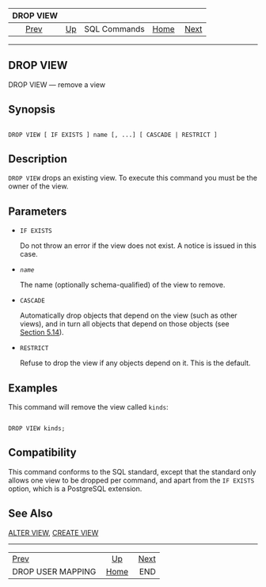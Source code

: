 

|                       DROP VIEW                       |                                        |              |                                                       |                             |
| :---------------------------------------------------: | :------------------------------------- | :----------: | ----------------------------------------------------: | --------------------------: |
| [Prev](sql-dropusermapping.html "DROP USER MAPPING")  | [Up](sql-commands.html "SQL Commands") | SQL Commands | [Home](index.html "PostgreSQL 17devel Documentation") |  [Next](sql-end.html "END") |

***

## DROP VIEW

DROP VIEW — remove a view

## Synopsis

```

DROP VIEW [ IF EXISTS ] name [, ...] [ CASCADE | RESTRICT ]
```

## Description

`DROP VIEW` drops an existing view. To execute this command you must be the owner of the view.

## Parameters

* `IF EXISTS`

    Do not throw an error if the view does not exist. A notice is issued in this case.

* *`name`*

    The name (optionally schema-qualified) of the view to remove.

* `CASCADE`

    Automatically drop objects that depend on the view (such as other views), and in turn all objects that depend on those objects (see [Section 5.14](ddl-depend.html "5.14. Dependency Tracking")).

* `RESTRICT`

    Refuse to drop the view if any objects depend on it. This is the default.

## Examples

This command will remove the view called `kinds`:

```

DROP VIEW kinds;
```

## Compatibility

This command conforms to the SQL standard, except that the standard only allows one view to be dropped per command, and apart from the `IF EXISTS` option, which is a PostgreSQL extension.

## See Also

[ALTER VIEW](sql-alterview.html "ALTER VIEW"), [CREATE VIEW](sql-createview.html "CREATE VIEW")

***

|                                                       |                                                       |                             |
| :---------------------------------------------------- | :---------------------------------------------------: | --------------------------: |
| [Prev](sql-dropusermapping.html "DROP USER MAPPING")  |         [Up](sql-commands.html "SQL Commands")        |  [Next](sql-end.html "END") |
| DROP USER MAPPING                                     | [Home](index.html "PostgreSQL 17devel Documentation") |                         END |
